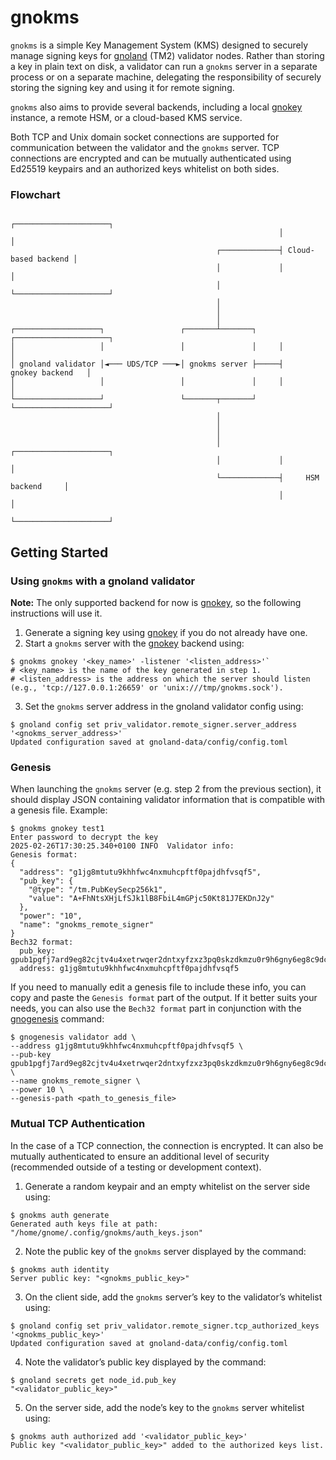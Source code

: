 # gnokms

`gnokms` is a simple Key Management System (KMS) designed to securely manage signing keys for [gnoland](../../gno.land/cmd/gnoland) (TM2) validator nodes. Rather than storing a key in plain text on disk, a validator can run a `gnokms` server in a separate process or on a separate machine, delegating the responsibility of securely storing the signing key and using it for remote signing.

`gnokms` also aims to provide several backends, including a local [gnokey](../../gno.land/cmd/gnokey) instance, a remote HSM, or a cloud-based KMS service.

Both TCP and Unix domain socket connections are supported for communication between the validator and the `gnokms` server. TCP connections are encrypted and can be mutually authenticated using Ed25519 keypairs and an authorized keys whitelist on both sides.

### Flowchart

```text
                                                            ┌─────────────────────┐
                                                            │                     │
                                              ┌─────────────┤ Cloud-based backend │
                                              │             │                     │
                                              │             └─────────────────────┘
                                              │
                                              │
                                              │
┌───────────────────┐                 ┌───────┴───────┐     ┌─────────────────────┐
│                   │                 │               │     │                     │
│ gnoland validator │◄─── UDS/TCP ───►│ gnokms server ├─────┤    gnokey backend   │
│                   │                 │               │     │                     │
└───────────────────┘                 └───────┬───────┘     └─────────────────────┘
                                              │
                                              │
                                              │
                                              │             ┌─────────────────────┐
                                              │             │                     │
                                              └─────────────┤     HSM backend     │
                                                            │                     │
                                                            └─────────────────────┘
```

## Getting Started

### Using `gnokms` with a gnoland validator

**Note:** The only supported backend for now is [gnokey](../../gno.land/cmd/gnokey), so the following instructions will use it.

1. Generate a signing key using [gnokey](../../gno.land/cmd/gnokey) if you do not already have one.
2. Start a `gnokms` server with the [gnokey](../../gno.land/cmd/gnokey) backend using:

```shell
$ gnokms gnokey '<key_name>' -listener '<listen_address>'`
# <key_name> is the name of the key generated in step 1.
# <listen_address> is the address on which the server should listen (e.g., 'tcp://127.0.0.1:26659' or 'unix:///tmp/gnokms.sock').
```

3. Set the `gnokms` server address in the gnoland validator config using:

```shell
$ gnoland config set priv_validator.remote_signer.server_address '<gnokms_server_address>'
Updated configuration saved at gnoland-data/config/config.toml
```

### Genesis

When launching the `gnokms` server (e.g. step 2 from the previous section), it should display JSON containing validator information that is compatible with a genesis file. Example:

```shell
$ gnokms gnokey test1
Enter password to decrypt the key
2025-02-26T17:30:25.340+0100 INFO  Validator info:
Genesis format:
{
  "address": "g1jg8mtutu9khhfwc4nxmuhcpftf0pajdhfvsqf5",
  "pub_key": {
    "@type": "/tm.PubKeySecp256k1",
    "value": "A+FhNtsXHjLfSJk1lB8FbiL4mGPjc50Kt81J7EKDnJ2y"
  },
  "power": "10",
  "name": "gnokms_remote_signer"
}
Bech32 format:
  pub_key: gpub1pgfj7ard9eg82cjtv4u4xetrwqer2dntxyfzxz3pq0skzdkmzu0r9h6gny6eg8c9dc303xrrudee6z4he4y7cs5rnjwmyf40yaj
  address: g1jg8mtutu9khhfwc4nxmuhcpftf0pajdhfvsqf5
```

If you need to manually edit a genesis file to include these info, you can copy and paste the `Genesis format` part of the output. If it better suits your needs, you can also use the `Bech32 format` part in conjunction with the [gnogenesis](../gnogenesis) command:

```shell
$ gnogenesis validator add \
--address g1jg8mtutu9khhfwc4nxmuhcpftf0pajdhfvsqf5 \
--pub-key gpub1pgfj7ard9eg82cjtv4u4xetrwqer2dntxyfzxz3pq0skzdkmzu0r9h6gny6eg8c9dc303xrrudee6z4he4y7cs5rnjwmyf40yaj \
--name gnokms_remote_signer \
--power 10 \
--genesis-path <path_to_genesis_file>
```

### Mutual TCP Authentication

In the case of a TCP connection, the connection is encrypted. It can also be mutually authenticated to ensure an additional level of security (recommended outside of a testing or development context).

1. Generate a random keypair and an empty whitelist on the server side using:

```shell
$ gnokms auth generate
Generated auth keys file at path: "/home/gnome/.config/gnokms/auth_keys.json"
```

2. Note the public key of the `gnokms` server displayed by the command:

```
$ gnokms auth identity
Server public key: "<gnokms_public_key>"
```

3. On the client side, add the `gnokms` server’s key to the validator’s whitelist using:

```shell
$ gnoland config set priv_validator.remote_signer.tcp_authorized_keys '<gnokms_public_key>'
Updated configuration saved at gnoland-data/config/config.toml
```

4. Note the validator’s public key displayed by the command:

```shell
$ gnoland secrets get node_id.pub_key
"<validator_public_key>"
```

5. On the server side, add the node’s key to the `gnokms` server whitelist using:

```shell
$ gnokms auth authorized add '<validator_public_key>'
Public key "<validator_public_key>" added to the authorized keys list.
```
